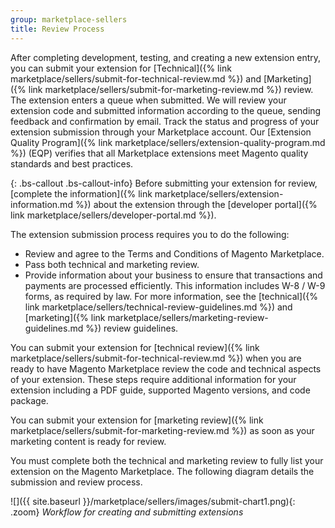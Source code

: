 ```yaml
---
group: marketplace-sellers
title: Review Process
---
```


After completing development, testing, and creating a new extension entry, you can submit your extension for [Technical]({% link marketplace/sellers/submit-for-technical-review.md %}) and [Marketing]({% link marketplace/sellers/submit-for-marketing-review.md %}) review. The extension enters a queue when submitted. We will review your extension code and submitted information according to the queue, sending feedback and confirmation by email. Track the status and progress of your extension submission through your Marketplace account. Our [Extension Quality Program]({% link marketplace/sellers/extension-quality-program.md %}) (EQP) verifies that all Marketplace extensions meet Magento quality standards and best practices.

{: .bs-callout .bs-callout-info}
Before submitting your extension for review, [complete the information]({% link marketplace/sellers/extension-information.md %}) about the extension through the [developer portal]({% link marketplace/sellers/developer-portal.md %}).

The extension submission process requires you to do the following:

-  Review and agree to the Terms and Conditions of Magento Marketplace.
-  Pass both technical and marketing review.
-  Provide information about your business to ensure that transactions and payments are processed efficiently. This information includes W-8 / W-9 forms, as required by law. For more information, see the [technical]({% link marketplace/sellers/technical-review-guidelines.md %}) and [marketing]({% link marketplace/sellers/marketing-review-guidelines.md %}) review guidelines.

You can submit your extension for [technical review]({% link marketplace/sellers/submit-for-technical-review.md %}) when you are ready to have Magento Marketplace review the code and technical aspects of your extension. These steps require additional information for your extension including a PDF guide, supported Magento versions, and code package.

You can submit your extension for [marketing review]({% link marketplace/sellers/submit-for-marketing-review.md %}) as soon as your marketing content is ready for review.

You must complete both the technical and marketing review to fully list your extension on the Magento Marketplace. The following diagram details the submission and review process.

![]({{ site.baseurl }}/marketplace/sellers/images/submit-chart1.png){: .zoom}
_Workflow for creating and submitting extensions_
